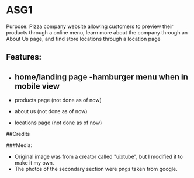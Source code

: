 # ASG1
Purpose: Pizza company website allowing customers to preview their products through a online menu, learn more about the company through an About Us page, and find store locations through a location page

## Features:
- home/landing page
  -hamburger menu when in mobile view
  -

- products page (not done as of now)

- about us (not done as of now)

- locations page (not done as of now)

##Credits

###Media:
- Original image was from a creator called "uixtube", but I modified it to make it my own.
- The photos of the secondary section were pngs taken from google.


